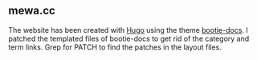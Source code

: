 ## mewa.cc

The website has been created with [Hugo](https://gohugo.io) using the theme [bootie-docs](https://themes.gohugo.io/bootie-docs).
I patched the templated files of bootie-docs to get rid of the category and term links. Grep for PATCH to find the patches in the layout files.


